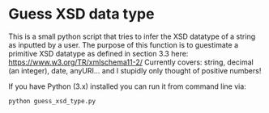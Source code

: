 # Guess XSD data type

This is a small python script that tries to infer the XSD datatype of a string as inputted by a user. The purpose of this function is to guestimate a primitive XSD datatype as defined in section 3.3 here: https://www.w3.org/TR/xmlschema11-2/ Currently covers: string, decimal (an integer), date, anyURI... and I stupidly only thought of positive numbers!

If you have Python (3.x) installed you can run it from command line via:
```
python guess_xsd_type.py
```
